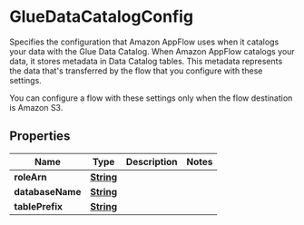 

# GlueDataCatalogConfig

<p>Specifies the configuration that Amazon AppFlow uses when it catalogs your data with the Glue Data Catalog. When Amazon AppFlow catalogs your data, it stores metadata in Data Catalog tables. This metadata represents the data that's transferred by the flow that you configure with these settings.</p> <note> <p>You can configure a flow with these settings only when the flow destination is Amazon S3.</p> </note>

## Properties

| Name | Type | Description | Notes |
|------------ | ------------- | ------------- | -------------|
|**roleArn** | [**String**](String.md) |  |  |
|**databaseName** | [**String**](String.md) |  |  |
|**tablePrefix** | [**String**](String.md) |  |  |



